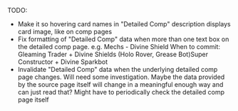 TODO:
- Make it so hovering card names in "Detailed Comp" description displays card image, like on comp pages
- Fix formatting of "Detailed Comp" data when more than one text box on the detailed comp page. e.g. Mechs - Divine Shield When to commit: Gleaming Trader + Divine Shields (Holo Rover, Grease Bot)Super Constructor + Divine Sparkbot
- Invalidate "Detailed Comp" data when the underlying detailed comp page changes. Will need some investigation. Maybe the data provided by the source page itself will change in a meaningful enough way and can just read that? Might have to periodically check the detailed comp page itself